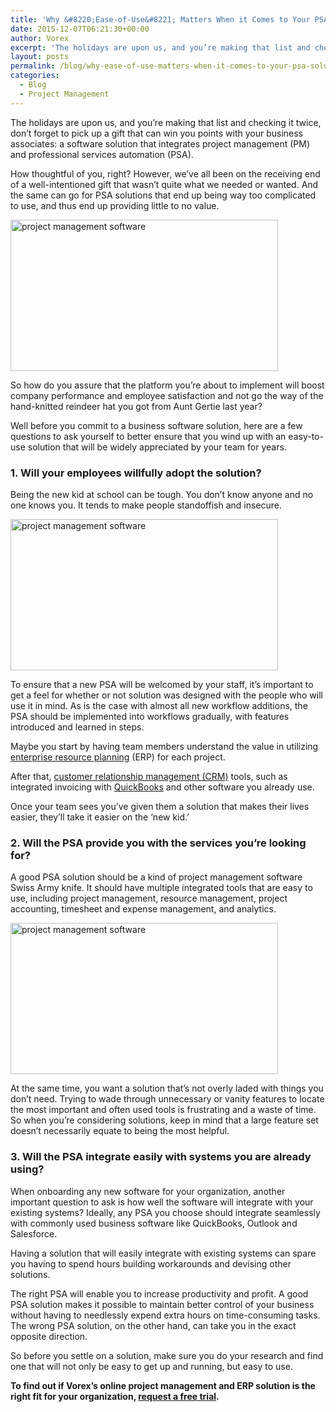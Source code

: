 ```yaml
---
title: 'Why &#8220;Ease-of-Use&#8221; Matters When it Comes to Your PSA Solution'
date: 2015-12-07T06:21:30+00:00
author: Vorex
excerpt: 'The holidays are upon us, and you’re making that list and checking it twice, don’t forget to pick up a gift that can win you points with your business associates: a software solution that integrates project management (PM) and professional services automation (PSA).'
layout: posts
permalink: /blog/why-ease-of-use-matters-when-it-comes-to-your-psa-solution/
categories:
  - Blog
  - Project Management
---
```

The holidays are upon us, and you&#8217;re making that list and checking it twice, don&#8217;t forget to pick up a gift that can win you points with your business associates: a software solution that integrates project management (PM) and professional services automation (PSA).<!--more-->

How thoughtful of you, right? However, we&#8217;ve all been on the receiving end of a well-intentioned gift that wasn&#8217;t quite what we needed or wanted. And the same can go for PSA solutions that end up being way too complicated to use, and thus end up providing little to no value.

<img class="aligncenter" src="https://media.giphy.com/media/UxaJ6F1IOV1GU/giphy.gif" alt="project management software" width="428" height="242" />

So how do you assure that the platform you&#8217;re about to implement will boost company performance and employee satisfaction and not go the way of the hand-knitted reindeer hat you got from Aunt Gertie last year?

Well before you commit to a business software solution, here are a few questions to ask yourself to better ensure that you wind up with an easy-to-use solution that will be widely appreciated by your team for years.

### 1. Will your employees willfully adopt the solution?

Being the new kid at school can be tough. You don&#8217;t know anyone and no one knows you. It tends to make people standoffish and insecure.

<img class="aligncenter" src="https://media.giphy.com/media/nzQBQJVpCkaD6/giphy.gif" alt="project management software" width="428" height="242" />

To ensure that a new PSA will be welcomed by your staff, it&#8217;s important to get a feel for whether or not solution was designed with the people who will use it in mind. As is the case with almost all new workflow additions, the PSA should be implemented into workflows gradually, with features introduced and learned in steps.

Maybe you start by having team members understand the value in utilizing <a href="http://www.vorex.com/characteristics-of-a-modern-erp/" target="_blank">enterprise resource planning</a> (ERP) for each project.

After that, <a href="http://www.vorex.com/product/customer-relationship-management/" target="_blank">customer relationship management (CRM)</a> tools, such as integrated invoicing with <a href="http://search2.quickbooks.com/t/bn/a/get-quickbooks?cid=ppc_g_Exact_QBDT_US_B_QuickBooks_Exact_Tier1_G_S_quickbooks_txt&cvosrc=ppc.google.quickbooks&matchtype=e&adposition=1t1&creative=73750516688&content=&cvo_search=1&mobile=&X1ID=~uk~&gclid=CPSdge7zlskCFYM6aQodFqIAPw&ef_id=VkrTPQAAATUcA1Rz:20151117071157:s" target="_blank">QuickBooks</a> and other software you already use.

Once your team sees you&#8217;ve given them a solution that makes their lives easier, they&#8217;ll take it easier on the &#8216;new kid.&#8217;

### 2. Will the PSA provide you with the services you&#8217;re looking for?

A good PSA solution should be a kind of project management software Swiss Army knife. It should have multiple integrated tools that are easy to use, including project management, resource management, project accounting, timesheet and expense management, and analytics.

<img class="aligncenter" src="https://media4.giphy.com/media/Yltqrfwi0fb4k/200.gif" alt="project management software" width="428" height="242" />

At the same time, you want a solution that&#8217;s not overly laded with things you don&#8217;t need. Trying to wade through unnecessary or vanity features to locate the most important and often used tools is frustrating and a waste of time. So when you&#8217;re considering solutions, keep in mind that a large feature set doesn&#8217;t necessarily equate to being the most helpful.

### 3. Will the PSA integrate easily with systems you are already using?

When onboarding any new software for your organization, another important question to ask is how well the software will integrate with your existing systems? Ideally, any PSA you choose should integrate seamlessly with commonly used business software like QuickBooks, Outlook and Salesforce.

Having a solution that will easily integrate with existing systems can spare you having to spend hours building workarounds and devising other solutions.

The right PSA will enable you to increase productivity and profit. A good PSA solution makes it possible to maintain better control of your business without having to needlessly expend extra hours on time-consuming tasks. The wrong PSA solution, on the other hand, can take you in the exact opposite direction.

So before you settle on a solution, make sure you do your research and find one that will not only be easy to get up and running, but easy to use.

**To find out if Vorex&#8217;s online project management and ERP solution is the right fit for your organization, <a href="http://www.vorex.com/free-trial/" target="_blank">request a free trial</a>.**
